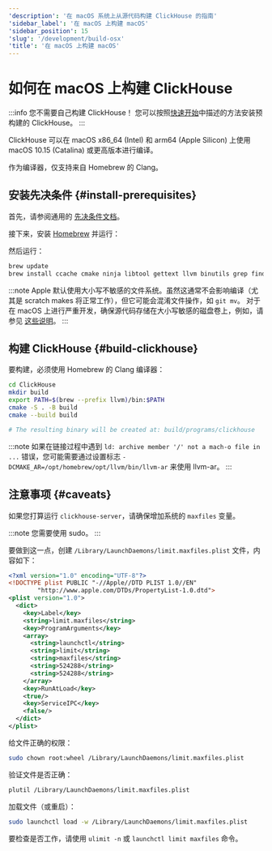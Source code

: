 ```yaml
---
'description': '在 macOS 系统上从源代码构建 ClickHouse 的指南'
'sidebar_label': '在 macOS 上构建 macOS'
'sidebar_position': 15
'slug': '/development/build-osx'
'title': '在 macOS 上构建 macOS'
---
```



# 如何在 macOS 上构建 ClickHouse

:::info 您不需要自己构建 ClickHouse！
您可以按照[快速开始](https://clickhouse.com/#quick-start)中描述的方法安装预构建的 ClickHouse。
:::

ClickHouse 可以在 macOS x86_64 (Intel) 和 arm64 (Apple Silicon) 上使用 macOS 10.15 (Catalina) 或更高版本进行编译。

作为编译器，仅支持来自 Homebrew 的 Clang。

## 安装先决条件 {#install-prerequisites}

首先，请参阅通用的 [先决条件文档](developer-instruction.md)。

接下来，安装 [Homebrew](https://brew.sh/) 并运行：

然后运行：

```bash
brew update
brew install ccache cmake ninja libtool gettext llvm binutils grep findutils nasm bash
```

:::note
Apple 默认使用大小写不敏感的文件系统。虽然这通常不会影响编译（尤其是 scratch makes 将正常工作），但它可能会混淆文件操作，如 `git mv`。
对于在 macOS 上进行严重开发，确保源代码存储在大小写敏感的磁盘卷上，例如，请参见 [这些说明](https://brianboyko.medium.com/a-case-sensitive-src-folder-for-mac-programmers-176cc82a3830)。
:::

## 构建 ClickHouse {#build-clickhouse}

要构建，必须使用 Homebrew 的 Clang 编译器：

```bash
cd ClickHouse
mkdir build
export PATH=$(brew --prefix llvm)/bin:$PATH
cmake -S . -B build
cmake --build build

# The resulting binary will be created at: build/programs/clickhouse
```

:::note
如果在链接过程中遇到 `ld: archive member '/' not a mach-o file in ...` 错误，您可能需要通过设置标志 `-DCMAKE_AR=/opt/homebrew/opt/llvm/bin/llvm-ar` 来使用 llvm-ar。
:::

## 注意事项 {#caveats}

如果您打算运行 `clickhouse-server`，请确保增加系统的 `maxfiles` 变量。

:::note
您需要使用 sudo。
:::

要做到这一点，创建 `/Library/LaunchDaemons/limit.maxfiles.plist` 文件，内容如下：

```xml
<?xml version="1.0" encoding="UTF-8"?>
<!DOCTYPE plist PUBLIC "-//Apple//DTD PLIST 1.0//EN"
        "http://www.apple.com/DTDs/PropertyList-1.0.dtd">
<plist version="1.0">
  <dict>
    <key>Label</key>
    <string>limit.maxfiles</string>
    <key>ProgramArguments</key>
    <array>
      <string>launchctl</string>
      <string>limit</string>
      <string>maxfiles</string>
      <string>524288</string>
      <string>524288</string>
    </array>
    <key>RunAtLoad</key>
    <true/>
    <key>ServiceIPC</key>
    <false/>
  </dict>
</plist>
```

给文件正确的权限：

```bash
sudo chown root:wheel /Library/LaunchDaemons/limit.maxfiles.plist
```

验证文件是否正确：

```bash
plutil /Library/LaunchDaemons/limit.maxfiles.plist
```

加载文件（或重启）：

```bash
sudo launchctl load -w /Library/LaunchDaemons/limit.maxfiles.plist
```

要检查是否工作，请使用 `ulimit -n` 或 `launchctl limit maxfiles` 命令。
